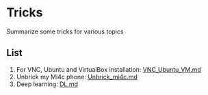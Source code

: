 # Tricks
Summarize some tricks for various topics

## List
1. For VNC, Ubuntu and VirtualBox installation: [VNC_Ubuntu_VM.md](https://github.com/zzpsjtu/Tricks/blob/master/VNC_Ubuntu_VM.md)
2. Unbrick my Mi4c phone: [Unbrick_mi4c.md](https://github.com/zzpsjtu/Tricks/blob/master/Unbrick_mi4c.md)
1. Deep learning: [DL.md](https://github.com/zzpsjtu/Tricks/blob/master/DL.md)
